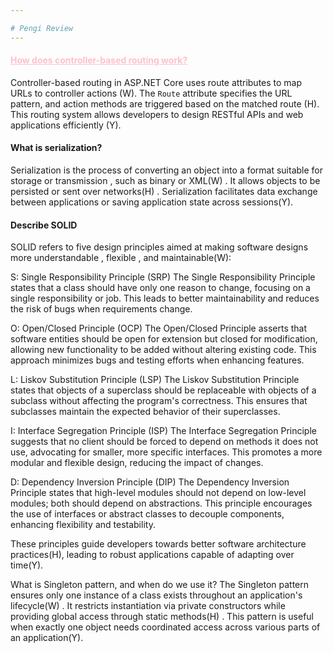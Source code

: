 ```yaml
--- 

# Pengi Review
--- 
```


#### <span style="text-decoration: underline; color: pink;">How does controller-based routing work?</span>

Controller-based routing in ASP.NET Core uses route attributes to map URLs to controller actions (W). The `Route` attribute specifies the URL pattern, and action methods are triggered based on the matched route (H). This routing system allows developers to design RESTful APIs and web applications efficiently (Y).

#### What is serialization?

Serialization is the process of converting an object into a format suitable for storage or transmission , such as binary or XML(W) . It allows objects to be persisted or sent over networks(H) . Serialization facilitates data exchange between applications or saving application state across sessions(Y).

#### Describe SOLID
SOLID refers to five design principles aimed at making software designs more understandable , flexible , and maintainable(W):

S: Single Responsibility Principle (SRP)
The Single Responsibility Principle states that a class should have only one reason to change, focusing on a single responsibility or job. This leads to better maintainability and reduces the risk of bugs when requirements change.

O: Open/Closed Principle (OCP)
The Open/Closed Principle asserts that software entities should be open for extension but closed for modification, allowing new functionality to be added without altering existing code. This approach minimizes bugs and testing efforts when enhancing features.

L: Liskov Substitution Principle (LSP)
The Liskov Substitution Principle states that objects of a superclass should be replaceable with objects of a subclass without affecting the program's correctness. This ensures that subclasses maintain the expected behavior of their superclasses.

I: Interface Segregation Principle (ISP)
The Interface Segregation Principle suggests that no client should be forced to depend on methods it does not use, advocating for smaller, more specific interfaces. This promotes a more modular and flexible design, reducing the impact of changes.

D: Dependency Inversion Principle (DIP)
The Dependency Inversion Principle states that high-level modules should not depend on low-level modules; both should depend on abstractions. This principle encourages the use of interfaces or abstract classes to decouple components, enhancing flexibility and testability.

These principles guide developers towards better software architecture practices(H), leading to robust applications capable of adapting over time(Y).

What is Singleton pattern, and when do we use it?
The Singleton pattern ensures only one instance of a class exists throughout an application's lifecycle(W) . It restricts instantiation via private constructors while providing global access through static methods(H) . This pattern is useful when exactly one object needs coordinated access across various parts of an application(Y).